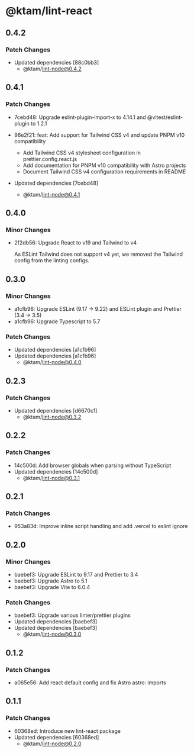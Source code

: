 # @ktam/lint-react

## 0.4.2

### Patch Changes

- Updated dependencies [88c0bb3]
  - @ktam/lint-node@0.4.2

## 0.4.1

### Patch Changes

- 7cebd48: Upgrade eslint-plugin-import-x to 4.14.1 and @vitest/eslint-plugin to 1.2.1
- 96e2f21: feat: Add support for Tailwind CSS v4 and update PNPM v10 compatibility

  - Add Tailwind CSS v4 stylesheet configuration in prettier.config.react.js
  - Add documentation for PNPM v10 compatibility with Astro projects
  - Document Tailwind CSS v4 configuration requirements in README

- Updated dependencies [7cebd48]
  - @ktam/lint-node@0.4.1

## 0.4.0

### Minor Changes

- 2f2db56: Upgrade React to v19 and Tailwind to v4

  As ESLint Tailwind does not support v4 yet, we removed the Tailwind config from the linting configs.

## 0.3.0

### Minor Changes

- a1cfb96: Upgrade ESLint (9.17 -> 9.22) and ESLint plugin and Prettier (3.4 -> 3.5)
- a1cfb96: Upgrade Typescript to 5.7

### Patch Changes

- Updated dependencies [a1cfb96]
- Updated dependencies [a1cfb96]
  - @ktam/lint-node@0.4.0

## 0.2.3

### Patch Changes

- Updated dependencies [d6670c1]
  - @ktam/lint-node@0.3.2

## 0.2.2

### Patch Changes

- 14c500d: Add browser globals when parsing without TypeScript
- Updated dependencies [14c500d]
  - @ktam/lint-node@0.3.1

## 0.2.1

### Patch Changes

- 953a83d: Improve inline script handling and add .vercel to eslint ignore

## 0.2.0

### Minor Changes

- baebef3: Upgrade ESLint to 9.17 and Prettier to 3.4
- baebef3: Upgrade Astro to 5.1
- baebef3: Upgrade Vite to 6.0.4

### Patch Changes

- baebef3: Upgrade various linter/prettier plugins
- Updated dependencies [baebef3]
- Updated dependencies [baebef3]
  - @ktam/lint-node@0.3.0

## 0.1.2

### Patch Changes

- a065e56: Add react default config and fix Astro astro: imports

## 0.1.1

### Patch Changes

- 60368ed: Introduce new lint-react package
- Updated dependencies [60368ed]
  - @ktam/lint-node@0.2.0
